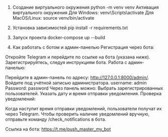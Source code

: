 1. Создание виртуального окружения
  python -m venv venv
   Активация виртуального окружения
   Для Windows:
   venv\Scripts\activate
  Для MacOS/Linux:
  source venv/bin/activate

2. Установка зависимостей
   pip install -r requirements.txt

4. Запуск проекта
  docker-compose up --build

5. Как работать с ботом и админ-панелью
  Регистрация через бота:

Откройте Telegram и перейдите по ссылке на бота (указана ниже).
Зарегистрируйтесь, следуя инструкциям бота.
Работа с админ-панелью:

Перейдите в админ-панель по адресу: http://127.0.0.1:8000/admin/.
Войдите под учётной записью администратора.
username: admin
Password: password
Через панель можно:
Выбрать зарегистрированных пользователей.
Указать дату и время отправки уведомления.
Проверка уведомлений:

Когда наступит время отправки уведомлений, пользователи получат их через Telegram.
Чтобы проверить наличие уведомлений вручную, отправьте команду /check_notifications в бота.


Ссылка на бота:
https://t.me/push_master_my_bot

